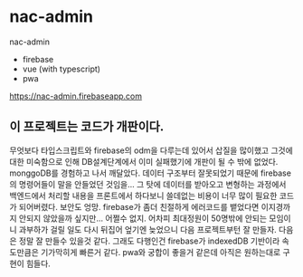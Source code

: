 # nac-admin
nac-admin

- firebase
- vue (with typescript)
- pwa

https://nac-admin.firebaseapp.com

## 이 프로젝트는 코드가 개판이다.

무엇보다 타입스크립트와 firebase의 odm을 다루는데 있어서 삽질을 많이했고 그것에 대한 미숙함으로 인해 DB설계단계에서 이미 실패했기에 개판이 될 수 밖에 없었다. monggoDB를 경험하고 나서 깨달았다. 데이터 구조부터 잘못되었기 때문에 firebase의 명령어들이 말을 안들었던 것임을... 그 탓에 데이터를 받아오고 변형하는 과정에서 백엔드에서 처리할 내용을 프론트에서 하다보니 쓸데없는 비용이 너무 많이 필요한 코드가 되어버렸다. 보안도 엉망. firebase가 좀더 친절하게 에러코드를 뱉었다면 이지경까지 안되지 않았을까 싶지만... 어쩔수 없지. 어차피 최대정원이 50명밖에 안되는 모임이니 과부하가 걸릴 일도  다시 뒤집어 엎기엔 늦었으니 다음 프로젝트부턴 잘 만들자. 다음은 정말 잘 만들수 있을것 같다. 그래도 다행인건 firebase가 indexedDB 기반이라 속도만큼은 기가막히게 빠른거 같다. pwa와 궁합이 좋을거 같은데 아직은 원하는대로 구현이 힘들다.
